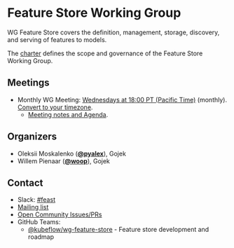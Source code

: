 <!---
This is an autogenerated file!

Please do not edit this file directly, but instead make changes to the
sigs.yaml file in the project root.

To understand how this file is generated, see https://github.com/kubeflow/community/generator/README.md
--->
# Feature Store Working Group

WG Feature Store covers the definition, management, storage, discovery, and serving of features to models.

The [charter](charter.md) defines the scope and governance of the Feature Store Working Group.

## Meetings
* Monthly WG Meeting: [Wednesdays at 18:00 PT (Pacific Time)]() (monthly). [Convert to your timezone](http://www.thetimezoneconverter.com/?t=18:00&tz=PT%20%28Pacific%20Time%29).
  * [Meeting notes and Agenda](https://docs.google.com/document/d/1h2BMuN6V6cGFQrSRk7msmYVmZdrouLRV_EPR_tphZrU/edit#).

## Organizers

* Oleksii Moskalenko (**[@pyalex](https://github.com/pyalex)**), Gojek
* Willem Pienaar (**[@woop](https://github.com/woop)**), Gojek

## Contact
- Slack: [#feast](https://kubeflow.slack.com/messages/feast)
- [Mailing list](https://groups.google.com/forum/#!forum/kubeflow-discuss)
- [Open Community Issues/PRs](https://github.com/kubeflow/community/labels/wg%2Farea/wg-feature-store)
- GitHub Teams:
    - [@kubeflow/wg-feature-store](https://github.com/orgs/kubeflow/teams/wg-feature-store) - Feature store development and roadmap
<!-- BEGIN CUSTOM CONTENT -->

<!-- END CUSTOM CONTENT -->
